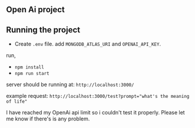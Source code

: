 ## Open Ai project

## Running the project

- Create `.env` file. add `MONGODB_ATLAS_URI` and `OPENAI_API_KEY`.

run,

- `npm install`
- `npm run start`

server should be running at: `http://localhost:3000/`

example request: `http://localhost:3000/test?prompt="what's the meaning of life"`

I have reached my OpenAi api limit so i couldn't test it properly. Please let me know if there's is any problem.
